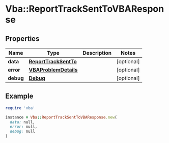 # Vba::ReportTrackSentToVBAResponse

## Properties

| Name | Type | Description | Notes |
| ---- | ---- | ----------- | ----- |
| **data** | [**ReportTrackSentTo**](ReportTrackSentTo.md) |  | [optional] |
| **error** | [**VBAProblemDetails**](VBAProblemDetails.md) |  | [optional] |
| **debug** | [**Debug**](Debug.md) |  | [optional] |

## Example

```ruby
require 'vba'

instance = Vba::ReportTrackSentToVBAResponse.new(
  data: null,
  error: null,
  debug: null
)
```

